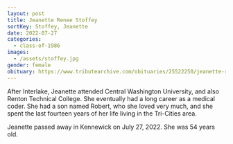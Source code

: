 ```yaml
---
layout: post
title: Jeanette Renee Stoffey
sortKey: Stoffey, Jeanette
date: 2022-07-27
categories:
  - class-of-1986
images:
  - /assets/stoffey.jpg
gender: female
obituary: https://www.tributearchive.com/obituaries/25522250/jeanette-renee-stoffey/wall
---
```

After Interlake, Jeanette attended Central Washington University, and also Renton Technical College. She eventually had a long career as a medical coder. She had a son named Robert, who she loved very much, and she spent the last fourteen years of her life living in the Tri-Cities area.

Jeanette passed away in Kennewick on July 27, 2022. She was 54 years old.